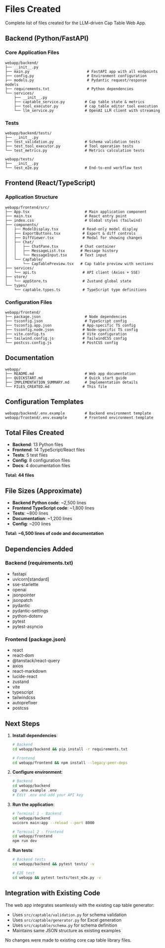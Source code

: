# Files Created

Complete list of files created for the LLM-driven Cap Table Web App.

## Backend (Python/FastAPI)

### Core Application Files
```
webapp/backend/
├── __init__.py
├── main.py                          # FastAPI app with all endpoints
├── config.py                        # Environment configuration
├── models.py                        # Pydantic request/response models
├── requirements.txt                 # Python dependencies
└── services/
    ├── __init__.py
    ├── captable_service.py         # Cap table state & metrics
    ├── tool_executor.py            # cap_table_editor tool execution
    └── llm_service.py              # OpenAI LLM client with streaming
```

### Tests
```
webapp/backend/tests/
├── __init__.py
├── test_validation.py              # Schema validation tests
├── test_tool_executor.py           # Tool operation tests
└── test_metrics.py                 # Metrics calculation tests

webapp/tests/
├── __init__.py
└── test_e2e.py                     # End-to-end workflow test
```

## Frontend (React/TypeScript)

### Application Structure
```
webapp/frontend/src/
├── App.tsx                         # Main application component
├── main.tsx                        # React entry point
├── index.css                       # Global styles (Tailwind)
├── components/
│   ├── ModelDisplay.tsx           # Read-only model display
│   ├── ExportButtons.tsx          # Export & diff controls
│   ├── DiffViewer.tsx             # Modal for showing changes
│   ├── Chat/
│   │   ├── ChatPane.tsx          # Chat container
│   │   ├── MessageList.tsx       # Message history
│   │   └── MessageInput.tsx      # Text input
│   └── CapTable/
│       └── CapTablePreview.tsx   # Cap table preview with sections
├── services/
│   └── api.ts                     # API client (Axios + SSE)
├── store/
│   └── appStore.ts                # Zustand global state
└── types/
    └── captable.types.ts          # TypeScript type definitions
```

### Configuration Files
```
webapp/frontend/
├── package.json                    # Node dependencies
├── tsconfig.json                   # TypeScript config
├── tsconfig.app.json              # App-specific TS config
├── tsconfig.node.json             # Node-specific TS config
├── vite.config.ts                 # Vite configuration
├── tailwind.config.js             # TailwindCSS config
└── postcss.config.js              # PostCSS config
```

## Documentation

```
webapp/
├── README.md                       # Web app documentation
├── QUICKSTART.md                   # Quick start guide
├── IMPLEMENTATION_SUMMARY.md       # Implementation details
└── FILES_CREATED.md               # This file
```

## Configuration Templates

```
webapp/backend/.env.example         # Backend environment template
webapp/frontend/.env.example        # Frontend environment template
```

## Total Files Created

- **Backend**: 13 Python files
- **Frontend**: 14 TypeScript/React files  
- **Tests**: 5 test files
- **Config**: 8 configuration files
- **Docs**: 4 documentation files

**Total: 44 files**

## File Sizes (Approximate)

- **Backend Python code**: ~2,500 lines
- **Frontend TypeScript code**: ~1,800 lines
- **Tests**: ~800 lines
- **Documentation**: ~1,200 lines
- **Config**: ~200 lines

**Total: ~6,500 lines of code and documentation**

## Dependencies Added

### Backend (requirements.txt)
- fastapi
- uvicorn[standard]
- sse-starlette
- openai
- jsonpointer
- jsonpatch
- pydantic
- pydantic-settings
- python-dotenv
- pytest
- pytest-asyncio

### Frontend (package.json)
- react
- react-dom
- @tanstack/react-query
- axios
- react-markdown
- lucide-react
- zustand
- vite
- typescript
- tailwindcss
- autoprefixer
- postcss

## Next Steps

1. **Install dependencies**:
   ```bash
   # Backend
   cd webapp/backend && pip install -r requirements.txt
   
   # Frontend
   cd webapp/frontend && npm install --legacy-peer-deps
   ```

2. **Configure environment**:
   ```bash
   # Backend
   cd webapp/backend
   cp .env.example .env
   # Edit .env and add your API key
   ```

3. **Run the application**:
   ```bash
   # Terminal 1 - Backend
   cd webapp/backend
   uvicorn main:app --reload --port 8000
   
   # Terminal 2 - Frontend
   cd webapp/frontend
   npm run dev
   ```

4. **Run tests**:
   ```bash
   # Backend tests
   cd webapp/backend && pytest tests/ -v
   
   # E2E test
   cd webapp && pytest tests/test_e2e.py -v
   ```

## Integration with Existing Code

The web app integrates seamlessly with the existing cap table generator:

- Uses `src/captable/validation.py` for schema validation
- Uses `src/captable/generator.py` for Excel generation
- Uses `src/captable/schema.py` for schema definition
- Maintains same JSON structure as existing examples

No changes were made to existing core cap table library files.

